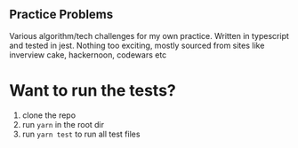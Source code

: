 ## Practice Problems

Various algorithm/tech challenges for my own practice. Written in typescript and tested in jest. Nothing too exciting, mostly sourced from sites like inverview cake, hackernoon, codewars etc

# Want to run the tests?

1. clone the repo
2. run `yarn` in the root dir
3. run `yarn test` to run all test files
